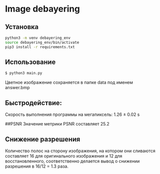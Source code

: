 # Image debayering

## Установка
```sh
python3 -m venv debayering_env
source debayering_env/bin/activate
pip3 install -r requirements.txt 
```


## Использование

```sh
$ python3 main.py
```

Цветное изображение сохраняется в папке data под именем answer.bmp

## Быстродействие:
Скорость выполнения программы на мегапиксель: 1.26 ± 0.02 s

##PSNR
Значение метрики PSNR составляет 25.2

## Снижение разрешения
Количество полос на сторону изображения, на котором они сливаются составляет 16 для оригинального изображения и 12 для восстановленного, соответственно делается вывод о снижении разрешения в 16/12 = 1.3 раза.
